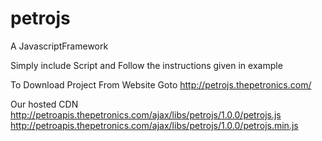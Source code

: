 petrojs
=======

A JavascriptFramework

Simply include Script and Follow the instructions given in example

To Download Project From Website Goto http://petrojs.thepetronics.com/

Our hosted CDN http://petroapis.thepetronics.com/ajax/libs/petrojs/1.0.0/petrojs.js
http://petroapis.thepetronics.com/ajax/libs/petrojs/1.0.0/petrojs.min.js
